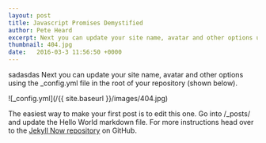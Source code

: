 ```yaml
---
layout: post
title: Javascript Promises Demystified
author: Pete Heard
excerpt: Next you can update your site name, avatar and other options using the Next you can update your site name, avatar and ...
thumbnail: 404.jpg
date:   2016-03-3 11:56:50 +0000
---
```


sadasdas
Next you can update your site name, avatar and other options using the _config.yml file in the root of your repository (shown below).

![_config.yml](/{{ site.baseurl }}/images/404.jpg)

The easiest way to make your first post is to edit this one. Go into /_posts/ and update the Hello World markdown file. For more instructions head over to the [Jekyll Now repository](https://github.com/barryclark/jekyll-now) on GitHub.
